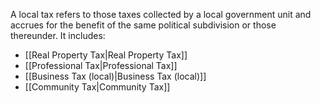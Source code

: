 A local tax refers to those taxes collected by a local government unit and accrues for the benefit of the same political subdivision or those thereunder. It includes:
- [[Real Property Tax|Real Property Tax]]
- [[Professional Tax|Professional Tax]]
- [[Business Tax (local)|Business Tax (local)]]
- [[Community Tax|Community Tax]]

